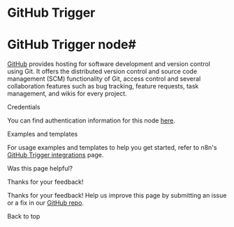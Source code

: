 # GitHub Trigger

[ ](https://github.com/n8n-io/n8n-docs/edit/main/docs/integrations/builtin/trigger-nodes/n8n-nodes-base.githubtrigger.md "Edit this page")

# GitHub Trigger node#

[GitHub](https://github.com/) provides hosting for software development and version control using Git. It offers the distributed version control and source code management (SCM) functionality of Git, access control and several collaboration features such as bug tracking, feature requests, task management, and wikis for every project.

Credentials

You can find authentication information for this node [here](../../credentials/github/).

Examples and templates

For usage examples and templates to help you get started, refer to n8n's [GitHub Trigger integrations](https://n8n.io/integrations/github-trigger/) page.

Was this page helpful? 

Thanks for your feedback! 

Thanks for your feedback! Help us improve this page by submitting an issue or a fix in our [GitHub repo](https://github.com/n8n-io/n8n-docs). 

Back to top 
